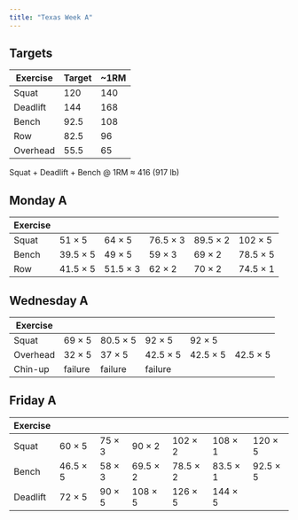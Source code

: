 ```yaml
---
title: "Texas Week A"
---
```



## Targets

| Exercise | Target | ~1RM |
| ---      | ------ | ---- |
| Squat    | 120 | 140 |
| Deadlift | 144 | 168 |
| Bench    | 92.5 | 108 |
| Row      | 82.5 | 96 |
| Overhead | 55.5 | 65 |


Squat + Deadlift + Bench @ 1RM ≈ 416 (917 lb)
    
## Monday A

| Exercise |     |     |     |     |     |
| ---      | --- | --- | --- | --- | --- |
| Squat    | 51 × 5 | 64 × 5 | 76.5 × 3 | 89.5 × 2 | 102 × 5 | 102 × 5 | 102 × 5 | 102 × 5 | 102 × 5 |
| Bench    | 39.5 × 5 | 49 × 5 | 59 × 3 | 69 × 2 | 78.5 × 5 | 78.5 × 5 | 78.5 × 5 | 78.5 × 5 | 78.5 × 5 |
| Row      | 41.5 × 5 | 51.5 × 3 | 62 × 2 | 70 × 2 | 74.5 × 1 | 82.5 × 5 |

## Wednesday A

| Exercise |     |     |     |     |     |
| ---      | --- | --- | --- | --- | --- |
| Squat    | 69 × 5 | 80.5 × 5 | 92 × 5 | 92 × 5 |
| Overhead | 32 × 5 | 37 × 5 | 42.5 × 5 | 42.5 × 5 | 42.5 × 5 |
| Chin-up  | failure | failure | failure |

## Friday A

| Exercise |     |     |     |     |     |     |
| ---      | --- | --- | --- | --- | --- | --- |
| Squat    | 60 × 5 | 75 × 3 | 90 × 2 | 102 × 2 | 108 × 1 | 120 × 5 |
| Bench    | 46.5 × 5 | 58 × 3 | 69.5 × 2 | 78.5 × 2 | 83.5 × 1 | 92.5 × 5 |
| Deadlift | 72 × 5 | 90 × 5 | 108 × 5 | 126 × 5 | 144 × 5 |


